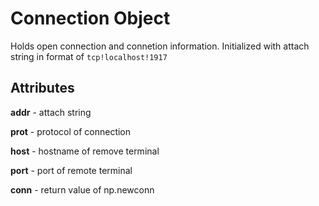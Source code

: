 # Connection Object

Holds open connection and connetion information. Initialized with attach string
in format of `tcp!localhost!1917`

## Attributes
**addr** - attach string

**prot** - protocol of connection 

 **host** - hostname of remove terminal

**port** - port of remote terminal

**conn** - return value of np.newconn